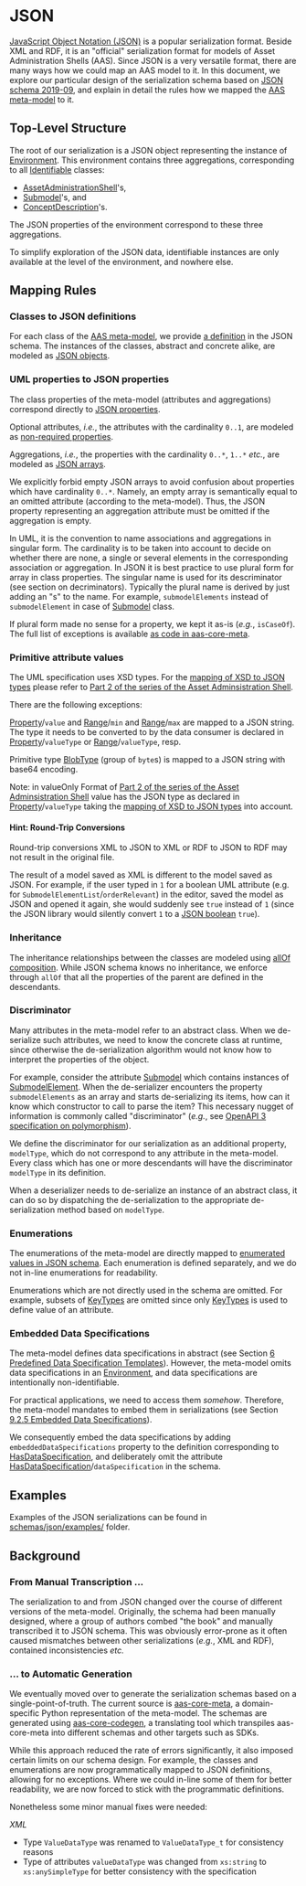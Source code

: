 # JSON

[JavaScript Object Notation (JSON)] is a popular serialization format.
Beside XML and RDF, it is an  "official" serialization format for models of Asset Administration Shells (AAS).
Since JSON is a very versatile format, there are many ways how we could map an AAS model to it.
In this document, we explore our particular design of the serialization schema based on [JSON schema 2019-09], and explain in detail the rules how we mapped the [AAS meta-model] to it.

[JavaScript Object Notation (JSON)]: https://www.json.org
[JSON schema 2019-09]: https://json-schema.org/specification-links.html#2019-09-formerly-known-as-draft-8
[AAS meta-model]: https://www.plattform-i40.de/IP/Redaktion/DE/Downloads/Publikation/Details_of_the_Asset_Administration_Shell_Part1_V3.pdf?__blob=publicationFile&v=10

## Top-Level Structure

The root of our serialization is a JSON object representing the instance of [Environment].
This environment contains three aggregations, corresponding to all [Identifiable] classes:

* [AssetAdministrationShell]'s,
* [Submodel]'s, and
* [ConceptDescription]'s.

[Environment]: https://www.plattform-i40.de/IP/Redaktion/DE/Downloads/Publikation/Details_of_the_Asset_Administration_Shell_Part1_V3.pdf?__blob=publicationFile&v=10#page=82
[Identifiable]: https://www.plattform-i40.de/IP/Redaktion/DE/Downloads/Publikation/Details_of_the_Asset_Administration_Shell_Part1_V3.pdf?__blob=publicationFile&v=10#page=51
[AssetAdministrationShell]: https://www.plattform-i40.de/IP/Redaktion/DE/Downloads/Publikation/Details_of_the_Asset_Administration_Shell_Part1_V3.pdf?__blob=publicationFile&v=10#page=57
[Submodel]: https://www.plattform-i40.de/IP/Redaktion/DE/Downloads/Publikation/Details_of_the_Asset_Administration_Shell_Part1_V3.pdf?__blob=publicationFile&v=10#page=61
[ConceptDescription]: https://www.plattform-i40.de/IP/Redaktion/DE/Downloads/Publikation/Details_of_the_Asset_Administration_Shell_Part1_V3.pdf?__blob=publicationFile&v=10#page=81

The JSON properties of the environment correspond to these three aggregations.

To simplify exploration of the JSON data, identifiable instances are only available at the level of the environment, and nowhere else.

## Mapping Rules

### Classes to JSON definitions

For each class of the [AAS meta-model], we provide [a definition] in the JSON schema.
The instances of the classes, abstract and concrete alike, are modeled as [JSON objects].

[a definition]: https://json-schema.org/understanding-json-schema/structuring.html#defs
[JSON objects]: https://json-schema.org/understanding-json-schema/reference/object.html

### UML properties to JSON properties

The class properties of the meta-model (attributes and aggregations) correspond directly to [JSON properties].

[JSON properties]: https://json-schema.org/understanding-json-schema/reference/object.html#properties

Optional attributes, *i.e.*, the attributes with the cardinality ``0..1``, are modeled as [non-required properties].

[non-required properties]: https://json-schema.org/understanding-json-schema/reference/object.html#required-properties

Aggregations, *i.e.*, the properties with the cardinality ``0..*``, ``1..*`` *etc.*, are modeled as [JSON arrays].

[JSON arrays]: https://json-schema.org/understanding-json-schema/reference/array.html

We explicitly forbid empty JSON arrays to avoid confusion about properties which have cardinality ``0..*``.
Namely, an empty array is semantically equal to an omitted attribute (according to the meta-model).
Thus, the JSON property representing an aggregation attribute must be omitted if the aggregation is empty.

In UML, it is the convention to name associations and aggregations in singular form. 
The cardinality is to be taken into account to decide on whether there are none, a single or several elements in the 
corresponding association or aggregation. 
In JSON it is best practice to use plural form for array in class properties. 
The singular name is used for its descriminator (see section on decriminators).
Typically the plural name is derived by just adding an "s" to the name.
For example, ``submodelElements`` instead of ``submodelElement`` in case of [Submodel] class.

If plural form made no sense for a property, we kept it as-is (*e.g.*, `isCaseOf`).
The full list of exceptions is available [as code in aas-core-meta].

[as code in aas-core-meta]: https://github.com/aas-core-works/aas-core-meta/blob/95055a55a8c8f60d75fb48c26eb932ff99945dd2/tests/test_v3rc2.py#L1122

### Primitive attribute values

The UML specification uses XSD types. For the [mapping of XSD to JSON types] please refer to [Part 2 of the series of the Asset Adminsistration Shell].

There are the following exceptions: 

[Property]/``value`` and [Range]/``min`` and [Range]/``max`` are mapped to a JSON string. The type it needs to be converted to by the data consumer is declared in [Property]/``valueType`` or [Range]/``valueType``, resp.

Primitive type [BlobType] (group of ``byte``s) is mapped to a JSON string with base64 encoding.

Note: in valueOnly Format of [Part 2 of the series of the Asset Adminsistration Shell] value has the JSON type as 
declared in [Property]/``valueType`` taking the [mapping of XSD to JSON types] into account.

[Part 2 of the series of the Asset Adminsistration Shell]: https://industrialdigitaltwin.org/wp-content/uploads/2021/11/Details_of_the_Asset_Administration_Shell_Part_2_V1.pdf
[mapping of XSD to JSON types]: https://industrialdigitaltwin.org/wp-content/uploads/2021/11/Details_of_the_Asset_Administration_Shell_Part_2_V1.pdf?__blob=publicationFile&v=10#page=83

[JSON strings]: https://json-schema.org/understanding-json-schema/reference/string.html

[Property]: https://www.plattform-i40.de/IP/Redaktion/DE/Downloads/Publikation/Details_of_the_Asset_Administration_Shell_Part1_V3.pdf?__blob=publicationFile&v=10#page=75
[Range]: https://www.plattform-i40.de/IP/Redaktion/DE/Downloads/Publikation/Details_of_the_Asset_Administration_Shell_Part1_V3.pdf?__blob=publicationFile&v=10#page=76
[BlobType]: https://www.plattform-i40.de/IP/Redaktion/DE/Downloads/Publikation/Details_of_the_Asset_Administration_Shell_Part1_V3.pdf?__blob=publicationFile&v=10#page=95
[JSON number]: https://www.rfc-editor.org/rfc/rfc4627#section-2.4
[JSON boolean]: https://json-schema.org/understanding-json-schema/reference/boolean.html
[XSD types]: https://www.w3.org/TR/xmlschema11-2
[5.7.12 Primitive and Simple Data Types]: https://www.plattform-i40.de/IP/Redaktion/DE/Downloads/Publikation/Details_of_the_Asset_Administration_Shell_Part1_V3.pdf?__blob=publicationFile&v=10#page=95

#### Hint: Round-Trip Conversions

Round-trip conversions XML to JSON to XML or RDF to JSON to RDF may not result in the original file.

The result of a model saved as XML is different to the model saved as JSON.
For example, if the user typed in `1` for a boolean UML attribute (e.g. for ``SubmodelElementList``/``orderRelevant``)
in the editor, saved the model as JSON and opened it again, she would suddenly see `true` instead of `1` 
(since the JSON library would silently convert `1` to a [JSON boolean] `true`).

### Inheritance

The inheritance relationships between the classes are modeled using [allOf composition].
While JSON schema knows no inheritance, we enforce through ``allOf`` that all the properties of the parent are defined in the descendants.

[allOf composition]: https://json-schema.org/understanding-json-schema/reference/combining.html#allof

### Discriminator

Many attributes in the meta-model refer to an abstract class.
When we de-serialize such attributes, we need to know the concrete class at runtime, since otherwise the de-serialization algorithm would 
not know how to interpret the properties of the object.

For example, consider the attribute [Submodel] which contains instances of [SubmodelElement].
When the de-serializer encounters the property ``submodelElements`` as an array and starts de-serializing its items, 
how can it know which constructor to call to parse the item?
This necessary nugget of information is commonly called "discriminator" (*e.g.*, see [OpenAPI 3 specification on polymorphism]).

[SubmodelElement]: https://www.plattform-i40.de/IP/Redaktion/DE/Downloads/Publikation/Details_of_the_Asset_Administration_Shell_Part1_V3.pdf?__blob=publicationFile&v=10#page=62
[OpenAPI 3 specification on polymorphism]: https://swagger.io/docs/specification/data-models/inheritance-and-polymorphism/

We define the discriminator for our serialization as an additional property, `modelType`, which do not correspond to any attribute in the meta-model.
Every class which has one or more descendants will have the discriminator `modelType` in its definition.

When a deserializer needs to de-serialize an instance of an abstract class, it can do so by dispatching the de-serialization to the appropriate de-serialization method based on `modelType`.

### Enumerations

The enumerations of the meta-model are directly mapped to [enumerated values in JSON schema].
Each enumeration is defined separately, and we do not in-line enumerations for readability.

[enumerated values in JSON schema]: https://json-schema.org/understanding-json-schema/reference/generic.html#enumerated-values

Enumerations which are not directly used in the schema are omitted.
For example, subsets of [KeyTypes] are omitted since only [KeyTypes] is used to define value of an attribute.

[KeyTypes]: https://www.plattform-i40.de/IP/Redaktion/DE/Downloads/Publikation/Details_of_the_Asset_Administration_Shell_Part1_V3.pdf?__blob=publicationFile&v=10#page=86

### Embedded Data Specifications

The meta-model defines data specifications in abstract (see Section [6 Predefined Data Specification Templates]).
However, the meta-model omits data specifications in an [Environment], and data specifications are intentionally non-identifiable.

[6 Predefined Data Specification Templates]: https://www.plattform-i40.de/IP/Redaktion/DE/Downloads/Publikation/Details_of_the_Asset_Administration_Shell_Part1_V3.pdf?__blob=publicationFile&v=10#page=106 

For practical applications, we need to access them *somehow*.
Therefore, the meta-model mandates to embed them in serializations (see Section [9.2.5 Embedded Data Specifications]).

[9.2.5 Embedded Data Specifications]: https://www.plattform-i40.de/IP/Redaktion/DE/Downloads/Publikation/Details_of_the_Asset_Administration_Shell_Part1_V3.pdf?__blob=publicationFile&v=10#page=150

We consequently embed the data specifications by adding `embeddedDataSpecifications` property to the definition corresponding to [HasDataSpecification], and deliberately omit the attribute [HasDataSpecification]/``dataSpecification`` in the schema.

[HasDataSpecification]: https://www.plattform-i40.de/IP/Redaktion/DE/Downloads/Publikation/Details_of_the_Asset_Administration_Shell_Part1_V3.pdf?__blob=publicationFile&v=10#page=56

## Examples

Examples of the JSON serializations can be found in [schemas/json/examples/](examples) folder.

## Background

### From Manual Transcription ...

The serialization to and from JSON changed over the course of different versions of the meta-model.
Originally, the schema had been manually designed, where a group of authors combed "the book" and manually transcribed it to JSON schema.
This was obviously error-prone as it often caused mismatches between other serializations (*e.g.*, XML and RDF), contained inconsistencies *etc.*

### ... to Automatic Generation

We eventually moved over to generate the serialization schemas based on a single-point-of-truth.
The current source is [aas-core-meta], a domain-specific Python representation of the meta-model.
The schemas are generated using [aas-core-codegen], a translating tool which transpiles aas-core-meta into different schemas and other targets such as SDKs.

[aas-core-meta]: https://github.com/aas-core-works/aas-core-meta
[aas-core-codegen]: https://github.com/aas-core-works/aas-core-codegen

While this approach reduced the rate of errors significantly, it also imposed certain limits on our schema design.
For example, the classes and enumerations are now programmatically mapped to JSON definitions, allowing for no exceptions.
Where we could in-line some of them for better readability, we are now forced to stick with the programmatic definitions.

Nonetheless some minor manual fixes were needed:

*XML*

- Type ``ValueDataType`` was renamed to ``ValueDataType_t`` for consistency reasons
- Type of attributes ``valueDataType`` was changed from ``xs:string`` to ``xs:anySimpleType`` for better consistency with the specification


